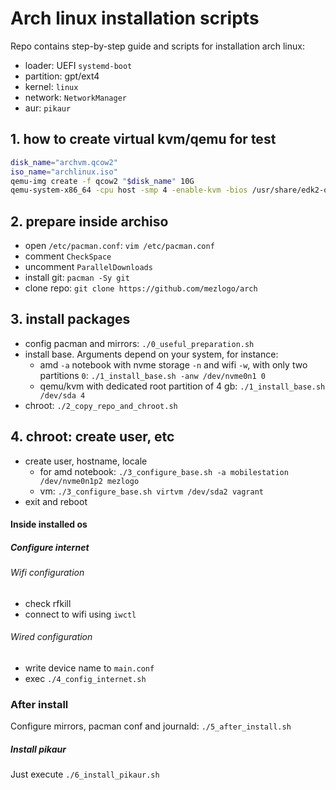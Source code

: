 # Arch linux installation scripts

Repo contains step-by-step guide and scripts for installation arch linux:
- loader: UEFI `systemd-boot`
- partition: gpt/ext4
- kernel: `linux`
- network: `NetworkManager` 
- aur: `pikaur`


## 1. how to create virtual kvm/qemu for test

```sh
disk_name="archvm.qcow2"
iso_name="archlinux.iso"
qemu-img create -f qcow2 "$disk_name" 10G
qemu-system-x86_64 -cpu host -smp 4 -enable-kvm -bios /usr/share/edk2-ovmf/x64/OVMF.fd -boot d -cdrom "$iso_name" -hda "$disk_name" -m 4096
```

## 2. prepare inside archiso

- open `/etc/pacman.conf`: `vim /etc/pacman.conf`
- comment `CheckSpace`
- uncomment `ParallelDownloads`
- install git: `pacman -Sy git`
- clone repo: `git clone https://github.com/mezlogo/arch`


## 3. install packages

- config pacman and mirrors: `./0_useful_preparation.sh`
- install base. Arguments depend on your system, for instance:
  - amd `-a` notebook with nvme storage `-n` and wifi `-w`, with only two partitions `0`: `./1_install_base.sh -anw /dev/nvme0n1 0`
  - qemu/kvm with dedicated root partition of 4 gb: `./1_install_base.sh /dev/sda 4`
- chroot: `./2_copy_repo_and_chroot.sh`

## 4. chroot: create user, etc

- create user, hostname, locale
  - for amd notebook: `./3_configure_base.sh -a mobilestation /dev/nvme0n1p2 mezlogo`
  - vm: `./3_configure_base.sh virtvm /dev/sda2 vagrant`
- exit and reboot

#### Inside installed os

##### Configure internet

###### Wifi configuration

- check rfkill
- connect to wifi using `iwctl`

###### Wired configuration

- write device name to `main.conf`
- exec `./4_config_internet.sh`

### After install

Configure mirrors, pacman conf and journald: `./5_after_install.sh`

##### Install pikaur

Just execute `./6_install_pikaur.sh`
